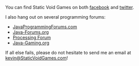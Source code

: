 You can find Static Void Games on both [facebook](https://www.facebook.com/StaticVoidGames) and [twitter](https://twitter.com/StaticVoidGames).

I also hang out on several programming forums:

 - [JavaProgrammingForums.com](http://www.javaprogrammingforums.com/)
 - [Java-Forums.org](http://www.java-forums.org/)
 - [Processing Forum](http://forum.processing.org/two/)
 - [Java-Gaming.org](http://www.java-gaming.org/)

If all else fails, please do not hesitate to send me an email at kevin@StaticVoidGames.com!